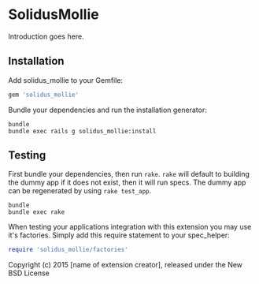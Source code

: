 SolidusMollie
=============

Introduction goes here.

Installation
------------

Add solidus_mollie to your Gemfile:

```ruby
gem 'solidus_mollie'
```

Bundle your dependencies and run the installation generator:

```shell
bundle
bundle exec rails g solidus_mollie:install
```

Testing
-------

First bundle your dependencies, then run `rake`. `rake` will default to building the dummy app if it does not exist, then it will run specs. The dummy app can be regenerated by using `rake test_app`.

```shell
bundle
bundle exec rake
```

When testing your applications integration with this extension you may use it's factories.
Simply add this require statement to your spec_helper:

```ruby
require 'solidus_mollie/factories'
```

Copyright (c) 2015 [name of extension creator], released under the New BSD License
